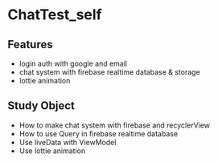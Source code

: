 # ChatTest_self

## Features
- login auth with google and email
- chat system with firebase realtime database & storage
- lottie animation

## Study Object
- How to make chat system with firebase and recyclerView
- How to use Query in firebase realtime database
- Use liveData with ViewModel
- Use lottie animation

